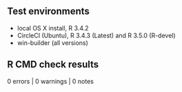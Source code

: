 ## Test environments

* local OS X install, R 3.4.2
* CircleCI (Ubuntu), R 3.4.3 (Latest) and R 3.5.0 (R-devel)
* win-builder (all versions)

## R CMD check results

0 errors | 0 warnings | 0 notes
